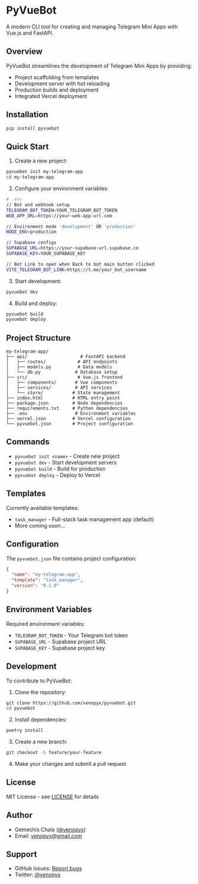 # PyVueBot

A modern CLI tool for creating and managing Telegram Mini Apps with Vue.js and FastAPI.

## Overview

PyVueBot streamlines the development of Telegram Mini Apps by providing:
- Project scaffolding from templates
- Development server with hot reloading
- Production builds and deployment
- Integrated Vercel deployment

## Installation

```bash
pip install pyvuebot
```

## Quick Start

1. Create a new project:
```bash
pyvuebot init my-telegram-app
cd my-telegram-app
```

2. Configure your environment variables:
```bash
# .env
// Bot and webhook setup
TELEGRAM_BOT_TOKEN=YOUR_TELEGRAM_BOT_TOKEN
WEB_APP_URL=https://your-web-app-url.com

// Environment mode 'development' OR 'production'
NODE_ENV=production

// Supabase configs
SUPABASE_URL=https://your-supabase-url.supabase.co
SUPABASE_KEY=YOUR_SUPABASE_KEY

// Bot Link to open when Back to bot main button clicked
VITE_TELEGRAM_BOT_LINK=https://t.me/your_bot_username
```

3. Start development:
```bash
pyvuebot dev
```

4. Build and deploy:
```bash
pyvuebot build
pyvuebot deploy
```

## Project Structure

```
my-telegram-app/
├── api/                    # FastAPI backend
│   ├── routes/            # API endpoints
│   ├── models.py          # Data models
│   └── db.py             # Database setup
├── src/                   # Vue.js frontend
│   ├── components/       # Vue components
│   ├── services/         # API services
│   └── store/           # State management 
├── index.html           # HTML entry point
├── package.json         # Node dependencies
├── requirements.txt     # Python dependencies
├── .env                  # Environment variables
├── vercel.json          # Vercel configuration
└── pyvuebot.json        # Project configuration

```

## Commands

- `pyvuebot init <name>` - Create new project
- `pyvuebot dev` - Start development servers
- `pyvuebot build` - Build for production
- `pyvuebot deploy` - Deploy to Vercel

## Templates

Currently available templates:
- `task_manager` - Full-stack task management app (default)
- More coming soon...

## Configuration

The `pyvuebot.json` file contains project configuration:
```json
{
  "name": "my-telegram-app",
  "template": "task_manager",
  "version": "0.1.0"
}
```

## Environment Variables

Required environment variables:
- `TELEGRAM_BOT_TOKEN` - Your Telegram bot token
- `SUPABASE_URL` - Supabase project URL
- `SUPABASE_KEY` - Supabase project key

## Development

To contribute to PyVueBot:

1. Clone the repository:
```bash
git clone https://github.com/venopyx/pyvuebot.git
cd pyvuebot
```

2. Install dependencies:
```bash
poetry install
```

3. Create a new branch:
```bash
git checkout -b feature/your-feature
```

4. Make your changes and submit a pull request

## License

MIT License - see [LICENSE](LICENSE) for details

## Author

- Gemechis Chala ([@venopyx](https://github.com/venopyx))
- Email: venopyx@gmail.com

## Support

- GitHub Issues: [Report bugs](https://github.com/venopyx/pyvuebot/issues)
- Twitter: [@venopyx](https://twitter.com/venopyx)
